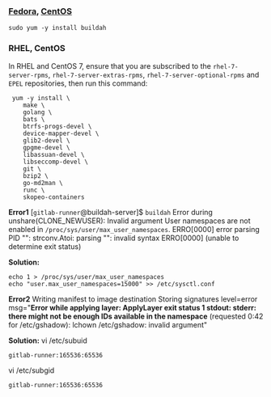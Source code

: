 ### [Fedora](https://www.fedoraproject.org/),  [CentOS](https://www.centos.org/)

    sudo yum -y install buildah

### RHEL, CentOS

In RHEL and CentOS 7, ensure that you are subscribed to the  `rhel-7-server-rpms`,  `rhel-7-server-extras-rpms`,  `rhel-7-server-optional-rpms`  and  `EPEL`  repositories, then run this command:

```
 yum -y install \
    make \
    golang \
    bats \
    btrfs-progs-devel \
    device-mapper-devel \
    glib2-devel \
    gpgme-devel \
    libassuan-devel \
    libseccomp-devel \
    git \
    bzip2 \
    go-md2man \
    runc \
    skopeo-containers
```
**Error1**
[`gitlab-runner`@buildah-server]$ `buildah`
Error during unshare(CLONE_NEWUSER): Invalid argument
User namespaces are not enabled in `/proc/sys/user/max_user_namespaces`.
ERRO[0000] error parsing PID "": strconv.Atoi: parsing "": invalid syntax
ERRO[0000] (unable to determine exit status)

**Solution:**

    echo 1 > /proc/sys/user/max_user_namespaces
    echo "user.max_user_namespaces=15000" >> /etc/sysctl.conf

**Error2**
Writing manifest to image destination
Storing signatures
level=error msg="**Error while applying layer: ApplyLayer exit status 1 stdout:  stderr: there might not be enough IDs available in the namespace** (requested 0:42 for /etc/gshadow): lchown /etc/gshadow: invalid argument"

**Solution:** 
vi /etc/subuid 

    gitlab-runner:165536:65536

vi /etc/subgid

    gitlab-runner:165536:65536
